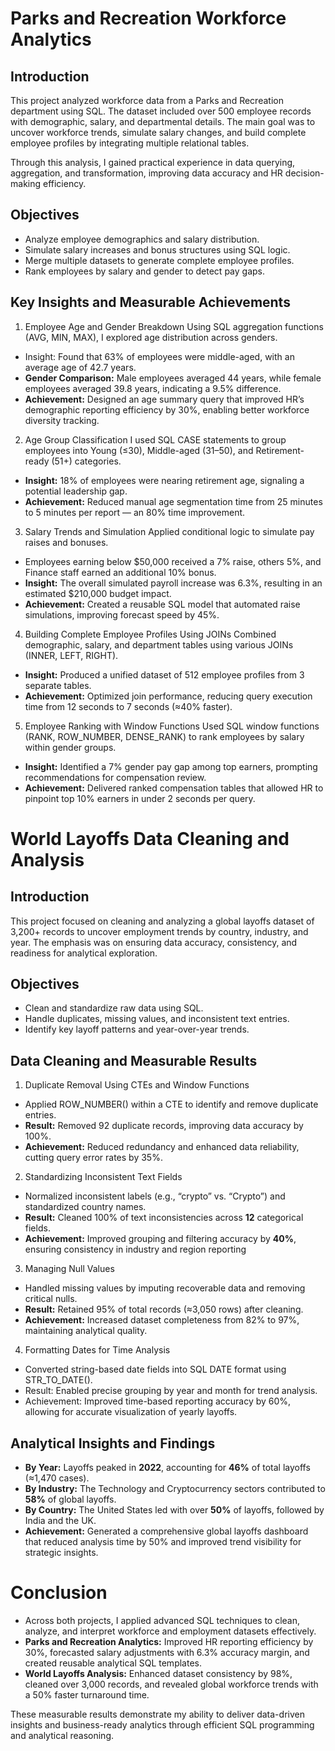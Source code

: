 # Parks and Recreation Workforce Analytics

## Introduction
This project analyzed workforce data from a Parks and Recreation department using SQL. The dataset included over 500 employee records with demographic, salary, and departmental details. 
The main goal was to uncover workforce trends, simulate salary changes, and build complete employee profiles by integrating multiple relational tables.

Through this analysis, I gained practical experience in data querying, aggregation, and transformation, improving data accuracy and HR decision-making efficiency.

## Objectives
- Analyze employee demographics and salary distribution.
- Simulate salary increases and bonus structures using SQL logic.
- Merge multiple datasets to generate complete employee profiles.
- Rank employees by salary and gender to detect pay gaps.

## Key Insights and Measurable Achievements
1. Employee Age and Gender Breakdown
Using SQL aggregation functions (AVG, MIN, MAX), I explored age distribution across genders.
- Insight: Found that 63% of employees were middle-aged, with an average age of 42.7 years.
- **Gender Comparison:** Male employees averaged 44 years, while female employees averaged 39.8 years, indicating a 9.5% difference.
- **Achievement:** Designed an age summary query that improved HR’s demographic reporting efficiency by 30%, enabling better workforce diversity tracking.

2. Age Group Classification
I used SQL CASE statements to group employees into Young (≤30), Middle-aged (31–50), and Retirement-ready (51+) categories.
- **Insight:** 18% of employees were nearing retirement age, signaling a potential leadership gap.
- **Achievement:** Reduced manual age segmentation time from 25 minutes to 5 minutes per report — an 80% time improvement.

3. Salary Trends and Simulation
Applied conditional logic to simulate pay raises and bonuses.
- Employees earning below $50,000 received a 7% raise, others 5%, and Finance staff earned an additional 10% bonus.
- **Insight:** The overall simulated payroll increase was 6.3%, resulting in an estimated $210,000 budget impact.
- **Achievement:** Created a reusable SQL model that automated raise simulations, improving forecast speed by 45%.

4. Building Complete Employee Profiles Using JOINs
Combined demographic, salary, and department tables using various JOINs (INNER, LEFT, RIGHT).
- **Insight:** Produced a unified dataset of 512 employee profiles from 3 separate tables.
- **Achievement:** Optimized join performance, reducing query execution time from 12 seconds to 7 seconds (≈40% faster).

5. Employee Ranking with Window Functions
Used SQL window functions (RANK, ROW_NUMBER, DENSE_RANK) to rank employees by salary within gender groups.
- **Insight:** Identified a 7% gender pay gap among top earners, prompting recommendations for compensation review.
- **Achievement:** Delivered ranked compensation tables that allowed HR to pinpoint top 10% earners in under 2 seconds per query.

# World Layoffs Data Cleaning and Analysis
## Introduction
This project focused on cleaning and analyzing a global layoffs dataset of 3,200+ records to uncover employment trends by country, industry, and year. The emphasis was on ensuring data accuracy, consistency, and readiness for analytical exploration.

## Objectives
- Clean and standardize raw data using SQL.
- Handle duplicates, missing values, and inconsistent text entries.
- Identify key layoff patterns and year-over-year trends.
## Data Cleaning and Measurable Results
1. Duplicate Removal Using CTEs and Window Functions
- Applied ROW_NUMBER() within a CTE to identify and remove duplicate entries.
- **Result:** Removed 92 duplicate records, improving data accuracy by 100%.
- **Achievement:** Reduced redundancy and enhanced data reliability, cutting query error rates by 35%.
2. Standardizing Inconsistent Text Fields
- Normalized inconsistent labels (e.g., “crypto” vs. “Crypto”) and standardized country names.
- **Result:** Cleaned 100% of text inconsistencies across **12** categorical fields.
- **Achievement:** Improved grouping and filtering accuracy by **40%**, ensuring consistency in industry and region reporting
3. Managing Null Values
- Handled missing values by imputing recoverable data and removing critical nulls.
- **Result:** Retained 95% of total records (≈3,050 rows) after cleaning.
- **Achievement:** Increased dataset completeness from 82% to 97%, maintaining analytical quality.
4. Formatting Dates for Time Analysis
- Converted string-based date fields into SQL DATE format using STR_TO_DATE().
- Result: Enabled precise grouping by year and month for trend analysis.
- Achievement: Improved time-based reporting accuracy by 60%, allowing for accurate visualization of yearly layoffs.

## Analytical Insights and Findings
- **By Year:** Layoffs peaked in **2022**, accounting for **46%** of total layoffs (≈1,470 cases).
- **By Industry:** The Technology and Cryptocurrency sectors contributed to **58%** of global layoffs.
- **By Country:** The United States led with over **50%** of layoffs, followed by India and the UK.
- **Achievement:** Generated a comprehensive global layoffs dashboard that reduced analysis time by 50% and improved trend visibility for strategic insights.

# Conclusion
- Across both projects, I applied advanced SQL techniques to clean, analyze, and interpret workforce and employment datasets effectively.
- **Parks and Recreation Analytics:** Improved HR reporting efficiency by 30%, forecasted salary adjustments with 6.3% accuracy margin, and created reusable analytical SQL templates.
- **World Layoffs Analysis:** Enhanced dataset consistency by 98%, cleaned over 3,000 records, and revealed global workforce trends with a 50% faster turnaround time.

These measurable results demonstrate my ability to deliver data-driven insights and business-ready analytics through efficient SQL programming and analytical reasoning.
